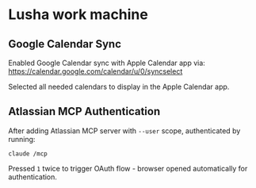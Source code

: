 # Lusha work machine

## Google Calendar Sync

Enabled Google Calendar sync with Apple Calendar app via:
https://calendar.google.com/calendar/u/0/syncselect

Selected all needed calendars to display in the Apple Calendar app.

## Atlassian MCP Authentication

After adding Atlassian MCP server with `--user` scope, authenticated by running:

```console
claude /mcp
```

Pressed `1` twice to trigger OAuth flow - browser opened automatically for authentication.
